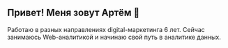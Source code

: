 ## Привет! Меня зовут Артём 👋

Работаю в разных направлениях digital-маркетинга 6 лет. Сейчас занимаюсь Web-аналитикой и начинаю свой путь в аналитике данных. 




